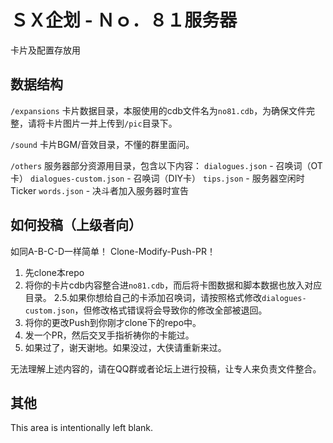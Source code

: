 # ＳＸ企划 - Ｎｏ．８１服务器
卡片及配置存放用

## 数据结构 ##
``/expansions``
卡片数据目录，本服使用的cdb文件名为``no81.cdb``，为确保文件完整，请将卡片图片一并上传到``/pic``目录下。

``/sound``
卡片BGM/音效目录，不懂的群里面问。

``/others``
服务器部分资源用目录，包含以下内容：
``dialogues.json`` - 召唤词（OT卡）
``dialogues-custom.json`` - 召唤词（DIY卡）
``tips.json`` - 服务器空闲时Ticker
``words.json`` - 决斗者加入服务器时宣告

## 如何投稿（上级者向） ##
如同A-B-C-D一样简单！
Clone-Modify-Push-PR！
1. 先clone本repo
2. 将你的卡片cdb内容整合进``no81.cdb``，而后将卡图数据和脚本数据也放入对应目录。
2.5.如果你想给自己的卡添加召唤词，请按照格式修改``dialogues-custom.json``，但修改格式错误将会导致你的修改全部被退回。 
3. 将你的更改Push到你刚才clone下的repo中。
4. 发一个PR，然后交叉手指祈祷你的卡能过。
5. 如果过了，谢天谢地。如果没过，大侠请重新来过。

无法理解上述内容的，请在QQ群或者论坛上进行投稿，让专人来负责文件整合。

## 其他 ##
This area is intentionally left blank.